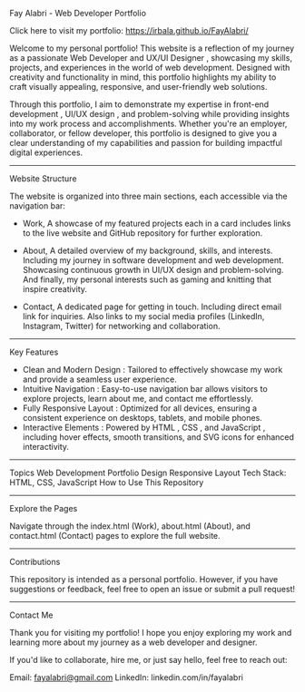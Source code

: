 Fay Alabri - Web Developer Portfolio

Click here to visit my portfolio: https://irbala.github.io/FayAlabri/

Welcome to my personal portfolio! 
This website is a reflection of my journey as a passionate Web Developer and UX/UI Designer , showcasing my skills, projects, and experiences in the world of web development. Designed with creativity and functionality in mind, this portfolio highlights my ability to craft visually appealing, responsive, and user-friendly web solutions.

Through this portfolio, I aim to demonstrate my expertise in front-end development , UI/UX design , and problem-solving while providing insights into my work process and accomplishments. Whether you're an employer, collaborator, or fellow developer, this portfolio is designed to give you a clear understanding of my capabilities and passion for building impactful digital experiences.

-----------------------------

Website Structure

The website is organized into three main sections, each accessible via the navigation bar:

- Work, A showcase of my featured projects each in a card includes links to the live website and GitHub repository for further exploration.

- About, A detailed overview of my background, skills, and interests. Including my journey in software development and web development. Showcasing continuous growth in UI/UX design and problem-solving. And finally, my personal interests such as gaming and knitting that inspire creativity.

- Contact, A dedicated page for getting in touch. Including direct email link for inquiries.
Also links to my social media profiles (LinkedIn, Instagram, Twitter) for networking and collaboration.

-----------------------------

Key Features

- Clean and Modern Design : Tailored to effectively showcase my work and provide a seamless user experience.
- Intuitive Navigation : Easy-to-use navigation bar allows visitors to explore projects, learn about me, and contact me effortlessly.
- Fully Responsive Layout : Optimized for all devices, ensuring a consistent experience on desktops, tablets, and mobile phones.
- Interactive Elements : Powered by HTML , CSS , and JavaScript , including hover effects, smooth transitions, and SVG icons for enhanced interactivity.

-----------------------------

Topics
Web Development
Portfolio Design
Responsive Layout
Tech Stack: HTML, CSS, JavaScript
How to Use This Repository

-----------------------------

Explore the Pages 

Navigate through the index.html (Work), about.html (About), and contact.html (Contact) pages to explore the full website.

-----------------------------

Contributions

This repository is intended as a personal portfolio. However, if you have suggestions or feedback, feel free to open an issue or submit a pull request!

-----------------------------

Contact Me

Thank you for visiting my portfolio! I hope you enjoy exploring my work and learning more about my journey as a web developer and designer.

If you'd like to collaborate, hire me, or just say hello, feel free to reach out:

Email: fayalabri@gmail.com
LinkedIn: linkedin.com/in/fayalabri
